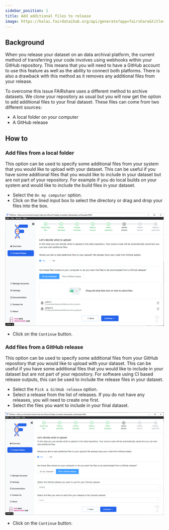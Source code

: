 ```yaml
---
sidebar_position: 1
title: Add additional files to release
image: https://kalai.fairdataihub.org/api/generate?app=fairshare&title=Add%20additional%20files%20to%20release&description=Curate%20and%20Share%20%7C%20Research%20software&org=fairdataihub
---
```


## Background

When you release your dataset on an data archival platform, the current method of transferring your code involves using webhooks within your GitHub repository. This means that you will need to have a GitHub account to use this feature as well as the ability to connect both platforms. There is also a drawback with this method as it removes any additional files from your release.

To overcome this issue FAIRshare uses a different method to archive datasets. We clone your repository as usual but you will now get the option to add additional files to your final dataset. These files can come from two different sources:

- A local folder on your computer
- A GitHub release

## How to

### Add files from a local folder

This option can be used to specify some additional files from your system that you would like to upload with your dataset. This can be useful if you have some additional files that you would like to include in your dataset but are not part of your repository. For example if you do local builds on your system and would like to include the build files in your dataset.

- Select the `On my computer` option.
- Click on the lined input box to select the directory or drag and drop your files into the box.

![](./images/addFilesFromLocalFolder.png)

- Click on the `Continue` button.

### Add files from a GitHub release

This option can be used to specify some additional files from your GitHub repository that you would like to upload with your dataset. This can be useful if you have some additional files that you would like to include in your dataset but are not part of your repository. For software using CI based release outputs, this can be used to include the release files in your dataset.

- Select the `Pick a GitHub release` option.
- Select a release from the list of releases. If you do not have any releases, you will need to create one first.
- Select the files you want to include in your final dataset.

![](./images/addFilesFromGitHubRelease.png)

- Click on the `Continue` button.
